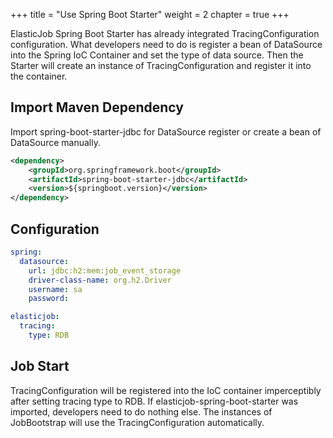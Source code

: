 +++
title = "Use Spring Boot Starter"
weight = 2
chapter = true
+++

ElasticJob Spring Boot Starter has already integrated TracingConfiguration configuration.
What developers need to do is register a bean of DataSource into the Spring IoC Container and set the type of data source.
Then the Starter will create an instance of TracingConfiguration and register it into the container.

## Import Maven Dependency

Import spring-boot-starter-jdbc for DataSource register or create a bean of DataSource manually.

```xml
<dependency>
    <groupId>org.springframework.boot</groupId>
    <artifactId>spring-boot-starter-jdbc</artifactId>
    <version>${springboot.version}</version>
</dependency>
```

## Configuration

```yaml
spring:
  datasource:
    url: jdbc:h2:mem:job_event_storage
    driver-class-name: org.h2.Driver
    username: sa
    password:

elasticjob:
  tracing:
    type: RDB
```

## Job Start

TracingConfiguration will be registered into the IoC container imperceptibly after setting tracing type to RDB.
If elasticjob-spring-boot-starter was imported, developers need to do nothing else. 
The instances of JobBootstrap will use the TracingConfiguration automatically.
